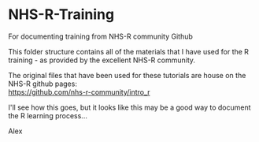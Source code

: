 # NHS-R-Training
For documenting training from NHS-R community Github

This folder structure contains all of the materials that I have used for the R training - as provided by the excellent NHS-R community.

The original files that have been used for these tutorials are house on the NHS-R github pages:  
https://github.com/nhs-r-community/intro_r

I'll see how this goes, but it looks like this may be a good way to document the R learning process...

Alex
